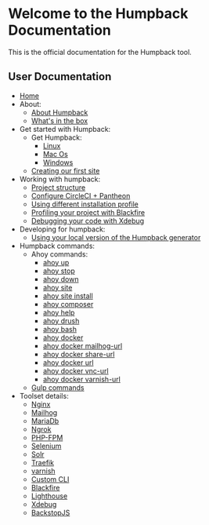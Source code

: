 # Welcome to the Humpback Documentation

This is the official documentation for the Humpback tool.

## User Documentation

- [Home](index.md)
- About:
    - [About Humpback](about/about-humpback.md)
    - [What's in the box](about/whats-in-the-box.md)
- Get started with Humpback:
    - Get Humpback:
        - [Linux](get-started-with-humpback/get-humpback/linux.md)
        - [Mac Os](get-started-with-humpback/get-humpback/mac-os.md)
        - [Windows](get-started-with-humpback/get-humpback/windows.md)
    - [Creating our first site](get-started-with-humpback/creating-our-first-site.md)
- Working with humpback:
    - [Project structure](working-with-humpback/project-structure.md)
    - [Configure CircleCI + Pantheon](working-with-humpback/configure-circleci-pantheon.md)
    - [Using different installation profile](working-with-humpback/using-different-installation-profile.md)
    - [Profiling your project with Blackfire](working-with-humpback/profiling-your-project-with-blackfire.md)
    - [Debugging your code with Xdebug](working-with-humpback/debugging-your-code-with-xdebug.md)
- Developing for humpback:
    - [Using your local version of the Humpback generator](developing-for-humpback/using-your-local-version-of-the-generator.md)
- Humpback commands:
    - Ahoy commands:
        - [ahoy up](humpback-commands/ahoy-up.md)
        - [ahoy stop](humpback-commands/ahoy-stop.md)
        - [ahoy down](humpback-commands/ahoy-down.md)
        - [ahoy site](humpback-commands/ahoy-site.md)
        - [ahoy site install](humpback-commands/ahoy-site-install.md)
        - [ahoy composer](humpback-commands/ahoy-composer.md)
        - [ahoy help](humpback-commands/ahoy-help.md)
        - [ahoy drush](humpback-commands/ahoy-drush.md)
        - [ahoy bash](humpback-commands/ahoy-bash.md)
        - [ahoy docker](humpback-commands/ahoy-docker.md)
        - [ahoy docker mailhog-url](humpback-commands/ahoy-docker-mailhog-url.md)
        - [ahoy docker share-url](humpback-commands/ahoy-docker-share-url.md)
        - [ahoy docker url](humpback-commands/ahoy-docker-url.md)
        - [ahoy docker vnc-url](humpback-commands/ahoy-docker-vnc-url.md)
        - [ahoy docker varnish-url](humpback-commands/ahoy-docker-varnish-url.md)
    - [Gulp commands](humpback-commands/gulp-commands.md)
- Toolset details:
    - [Nginx](tool-set-details/nginx.md)
    - [Mailhog](tool-set-details/mailhog.md)
    - [MariaDb](tool-set-details/mariadb.md)
    - [Ngrok](tool-set-details/ngrok.md)
    - [PHP-FPM](tool-set-details/php-fpm.md)
    - [Selenium](tool-set-details/selenium.md)
    - [Solr](tool-set-details/solr.md)
    - [Traefik](tool-set-details/traefik.md)
    - [varnish](tool-set-details/varnish.md)
    - [Custom CLI](tool-set-details/custom-cli.md)
    - [Blackfire](tool-set-details/blackfire.md)
    - [Lighthouse](tool-set-details/lighthouse.md)
    - [Xdebug](tool-set-details/xdebug.md)
    - [BackstopJS](tool-set-details/backstop.md)
